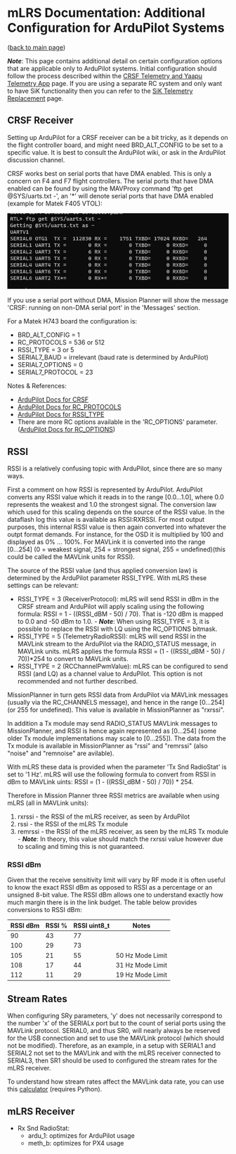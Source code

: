# mLRS Documentation: Additional Configuration for ArduPilot Systems #

([back to main page](../README.md))

***Note***: This page contains additional detail on certain configuration options that are applicable only to ArduPilot systems. Initial configuration should follow the process described within the [CRSF Telemetry and Yaapu Telemetry App](CRSF.md) page. If you are using a separate RC system and only want to have SiK functionality then you can refer to the [SiK Telemetry Replacement](docs/SETUP_SIK.md) page.

## CRSF Receiver

Setting up ArduPilot for a CRSF receiver can be a bit tricky, as it depends on the flight controller board, and might need BRD_ALT_CONFIG to be set to a specific value. It is best to consult the ArduPilot wiki, or ask in the ArduPilot discussion channel.

CRSF works best on serial ports that have DMA enabled. This is only a concern on F4 and F7 flight controllers. The serial ports that have DMA enabled can be found by using the MAVProxy command 'ftp get @SYS/uarts.txt -', an '*' will denote serial ports that have DMA enabled (example for Matek F405 VTOL):

<img src="images/Serial_DMA.png">

If you use a serial port without DMA, Mission Planner will show the message 'CRSF: running on non-DMA serial port' in the 'Messages' section.

For a Matek H743 board the configuration is:

- BRD_ALT_CONFIG = 1
- RC_PROTOCOLS = 536 or 512
- RSSI_TYPE = 3 or 5
- SERIAL7_BAUD = irrelevant (baud rate is determined by ArduPilot)
- SERIAL7_OPTIONS = 0
- SERIAL7_PROTOCOL = 23

Notes & References:
- [ArduPilot Docs for CRSF](https://ardupilot.org/copter/docs/common-tbs-rc.html)
- [ArduPilot Docs for RC_PROTOCOLS](https://ardupilot.org/plane/docs/parameters.html#rc-protocols-rc-protocols-enabled)
- [ArduPilot Docs for RSSI_TYPE](https://ardupilot.org/plane/docs/parameters.html#rssi-type-rssi-type)
- There are more RC options available in the 'RC_OPTIONS' parameter. ([ArduPilot Docs for RC_OPTIONS](https://ardupilot.org/plane/docs/parameters.html#rc-options-rc-options))

## RSSI

RSSI is a relatively confusing topic with ArduPilot, since there are so many ways.

First a comment on how RSSI is represented by ArduPilot. ArduPilot converts any RSSI value which it reads in to the range [0.0...1.0], where 0.0 represents the weakest and 1.0 the strongest signal. The conversion law which used for this scaling depends on the source of the RSSI value. In the dataflash log this value is available as RSSI:RXRSSI. For most output purposes, this internal RSSI value is then again converted into whatever the outpt format demands. For instance, for the OSD it is multiplied by 100 and displayed as 0% ... 100%. For MAVLink it is converted into the range [0...254] (0 = weakest signal, 254 = strongest signal, 255 = undefined)(this could be called the MAVLink units for RSSI).

The source of the RSSI value (and thus applied conversion law) is determined by the ArduPilot parameter RSSI_TYPE. With mLRS these settings can be relevant:
- RSSI_TYPE = 3 (ReceiverProtocol): mLRS will send RSSI in dBm in the CRSF stream and ArduPilot will apply scaling using the following formula: RSSI = 1 - ((RSSI_dBM - 50) / 70). That is -120 dBm is mapped to 0.0 and -50 dBm to 1.0.
            - ***Note***: When using RSSI_TYPE = 3, it is possible to replace the RSSI with LQ using the RC_OPTIONS bitmask.
- RSSI_TYPE = 5 (TelemetryRadioRSSI): mLRS will send RSSI in the MAVLink stream to the ArduPilot via the RADIO_STATUS message, in MAVLink units. mLRS applies the formula RSSI = (1 - ((RSSI_dBM - 50) / 70))*254 to convert to MAVLink units.
- RSSI_TYPE = 2 (RCChannelPwmValue): mLRS can be configured to send RSSI (and LQ) as a channel value to ArduPilot. This option is not recommended and not further described.

MissionPlanner in turn gets RSSI data from ArduPilot via MAVLink messages (usually via the RC_CHANNELS message), and hence in the range [0...254] (or 255 for undefined). This value is available in MissionPlanner as "rxrssi".

In addition a Tx module may send RADIO_STATUS MAVLink messages to MissionPlanner, and RSSI is hence again represented as [0...254] (some older Tx module implementations may scale to [0...255]). The data from the Tx module is available in MissionPlanner as "rssi" and "remrssi" (also "noise" and "remnoise" are avilable).

With mLRS these data is provided when the parameter 'Tx Snd RadioStat' is set to '1 Hz'. mLRS will use the following formula to convert from RSSI in dBm to MAVLink uints: RSSI = (1 - ((RSSI_dBM - 50) / 70)) * 254.

Therefore in Mission Planner three RSSI metrics are available when using mLRS (all in MAVLink units):

1. rxrssi - the RSSI of the mLRS receiver, as seen by ArduPilot
2. rssi - the RSSI of the mLRS Tx module
3. remrssi - the RSSI of the mLRS receiver, as seen by the mLRS Tx module
        - ***Note***: In theory, this value should match the rxrssi value however due to scaling and timing this is not guaranteed.

### RSSI dBm

Given that the receive sensitivity limit will vary by RF mode it is often useful to know the exact RSSI dBm as opposed to RSSI as a percentage or an unsigned 8-bit value.  The RSSI dBm allows one to understand exactly how much margin there is in the link budget.  The table below provides conversions to RSSI dBm:

| RSSI dBm | RSSI % | RSSI uint8_t | Notes            |
|----------|--------|--------------|------------------|
| 90       | 43     | 77           |                  |
| 100      | 29     | 73           |                  |
| 105      | 21     | 55           | 50 Hz Mode Limit |
| 108      | 17     | 44           | 31 Hz Mode Limit |
| 112      | 11     | 29           | 19 Hz Mode Limit |

## Stream Rates

When configuring SRy parameters, 'y' does not necessarily correspond to the number 'x' of the SERIALx port but to the count of serial ports using the MAVLink protocol.  SERIAL0, and thus SR0, will nearly always be reserved for the USB connection and set to use the MAVLink protocol (which should not be modified). Therefore, as an example, in a setup with SERIAL1 and SERIAL2 not set to the MAVLink and with the mLRS receiver connected to SERIAL3, then SR1 should be used to configured the stream rates for the mLRS receiver.

To understand how stream rates affect the MAVLink data rate, you can use this [calculator](https://github.com/ArduPilot/pymavlink/blob/master/tools/mavtelemetry_datarates.py) (requires Python).

## mLRS Receiver

- Rx Snd RadioStat:
    - ardu_1: optimizes for ArduPilot usage
    - meth_b: optimizes for PX4 usage
